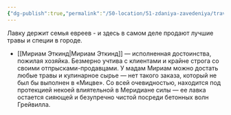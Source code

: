 ```yaml
---
{"dg-publish":true,"permalink":"/50-location/51-zdaniya-zavedeniya/travy-i-speczii-miczva/","tags":["локация/заведение"]}
---
```


Лавку держит семья евреев - и здесь в самом деле продают лучшие травы и специи в городе.

- [[Мириам Эткинд\|Мириам Эткинд]] — исполненная достоинства, пожилая хозяйка. Безмерно учтива с клиентами и крайне строга со своими отпрысками-продавцами. У мадам Мириам можно достать любые травы и кулинарное сырье — нет такого заказа, который не был бы выполнен в «Мицве». Со всей очевидностью, находится под протекцией некоей влиятельной в Меридиане силы — ее лавка остается сияющей и безупречно чистой посреди бетонных волн Грейвилла. 
